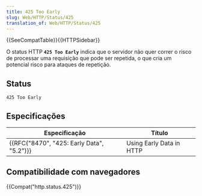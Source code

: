 ```yaml
---
title: 425 Too Early
slug: Web/HTTP/Status/425
translation_of: Web/HTTP/Status/425
---
```

{{SeeCompatTable}}{{HTTPSidebar}}

O status HTTP **`425 Too Early`** indica que o servidor não quer correr o risco de processar uma requisição que pode ser repetida, o que cria um potencial risco para ataques de repetição.

## Status

    425 Too Early

## Especificações

| Especificação                                            | Título                   |
| -------------------------------------------------------- | ------------------------ |
| {{RFC("8470", "425: Early Data", "5.2")}} | Using Early Data in HTTP |

## Compatibilidade com navegadores

{{Compat("http.status.425")}}
